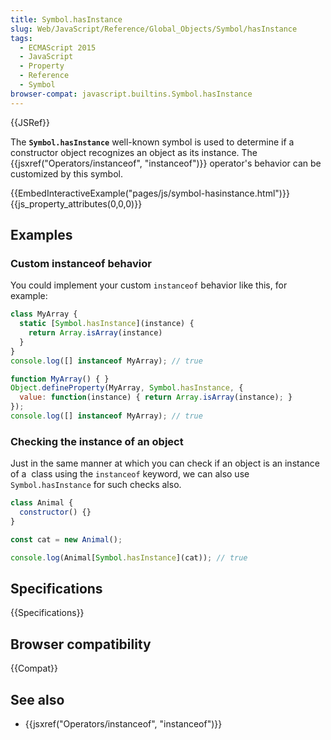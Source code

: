 ```yaml
---
title: Symbol.hasInstance
slug: Web/JavaScript/Reference/Global_Objects/Symbol/hasInstance
tags:
  - ECMAScript 2015
  - JavaScript
  - Property
  - Reference
  - Symbol
browser-compat: javascript.builtins.Symbol.hasInstance
---
```

{{JSRef}}

The **`Symbol.hasInstance`** well-known symbol is used to determine if a
constructor object recognizes an object as its instance. The
{{jsxref("Operators/instanceof", "instanceof")}} operator's
behavior can be customized by this symbol.

{{EmbedInteractiveExample("pages/js/symbol-hasinstance.html")}}{{js_property_attributes(0,0,0)}}

## Examples

### Custom instanceof behavior

You could implement your custom `instanceof` behavior like this, for example:

```js
class MyArray {
  static [Symbol.hasInstance](instance) {
    return Array.isArray(instance)
  }
}
console.log([] instanceof MyArray); // true
```

```js
function MyArray() { }
Object.defineProperty(MyArray, Symbol.hasInstance, {
  value: function(instance) { return Array.isArray(instance); }
});
console.log([] instanceof MyArray); // true
```

### Checking the instance of an object

Just in the same manner at which you can check if an object is an instance of a 
class using the `instanceof` keyword, we can also use `Symbol.hasInstance` for
such checks also.

```js
class Animal {
  constructor() {}
}

const cat = new Animal();

console.log(Animal[Symbol.hasInstance](cat)); // true
```

## Specifications

{{Specifications}}

## Browser compatibility

{{Compat}}

## See also

*   {{jsxref("Operators/instanceof", "instanceof")}}
